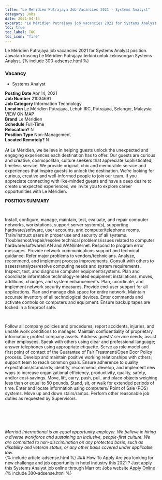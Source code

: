 ```yaml
---
title: "Le Méridien Putrajaya Job Vacancies 2021 - Systems Analyst" 
category: Jobs 
date: 2021-04-14 
excerpt: "Le Méridien Putrajaya job vacancies 2021 for Systems Analyst position. Jawatan kosong Le Méridien Putrajaya terkini untuk kekosongan Systems Analyst." 
toc: true 
toc_label: TOC 
toc_icon: "fire" 
--- 
```


Le Méridien Putrajaya job vacancies 2021 for Systems Analyst position. Jawatan kosong Le Méridien Putrajaya terkini untuk kekosongan Systems Analyst. 
{% include 300-adsense.html %} 
### Vacancy 
- Systems Analyst 
<div><div><b>Posting Date</b> Apr 14, 2021<br><b>Job Number</b> 21034691<br><b>Job Category</b> Information Technology<br><b>Location</b> Le M&#233;ridien Putrajaya, Lebuh IRC, Putrajaya, Selangor, Malaysia VIEW ON MAP<br><b>Brand</b> Le M&#233;ridien<br><b>Schedule</b> Full-Time<br><b>Relocation?</b> N<br><b>Position Type</b> Non-Management<br><b>Located Remotely?</b> N<br><br>At Le M&#233;ridien, we believe in helping guests unlock the unexpected and engaging experiences each destination has to offer. Our guests are curious and creative, cosmopolitan, culture seekers that appreciate sophisticated, timeless service. We provide original, chic and memorable service and experiences that inspire guests to unlock the destination. We&#8217;re looking for curious, creative and well-informed people to join our team. If you appreciate connecting with like-minded guests and have a deep desire to create unexpected experiences, we invite you to explore career opportunities with Le M&#233;ridien.<br></div><div> <p><strong>POSITION SUMMARY</strong></p> <p>&#160;</p> <p>Install, configure, manage, maintain, test, evaluate, and repair computer networks, workstations, support server system(s), supporting hardware/software, user accounts, and computer/telephone rooms. Train/instruct users in proper use and security of all systems. Troubleshoot/repair/resolve technical problems/issues related to computer hardware/software/LAN and WAN/internet. Respond to program error messages. Provide network communications support and technical guidance. Refer major problems to vendors/technicians. Analyze, recommend, and implement process improvements. Consult with others to assess/analyze/resolve computing needs and system requirements. Inspect, test, and diagnose computer equipment/systems. Plan and coordinate information technology-related equipment installations, moves, additions, changes, and system enhancements. Plan, coordinate, and implement network security measures. Provide end-user support for all applications. Plan and manage disk space for entire network. Maintain accurate inventory of all technological devices. Enter commands and activate controls on computers and equipment. Ensure backup tapes are locked in a fireproof safe.</p> <p>&#160;</p> <p>Follow all company policies and procedures; report accidents, injuries, and unsafe work conditions to manager. Maintain confidentiality of proprietary information; protect company assets. Address guests&#8217; service needs; assist other employees. Speak with others using clear and professional language; answer telephones using appropriate etiquette. Serve as role model and first point of contact of the Guarantee of Fair Treatment/Open Door Policy process. Develop and maintain positive working relationships with others; support team to reach common goals. Ensure adherence to quality expectations/standards; identify, recommend, develop, and implement new ways to increase organizational efficiency, productivity, quality, safety, and/or cost-savings. Move, lift, carry, push, pull, and place objects weighing less than or equal to 50 pounds. Stand, sit, or walk for extended periods of time. Enter and locate information using computers/ Point of Sale (POS) systems. Move up and down stairs/ramps. Perform other reasonable job duties as requested by Supervisors.</p> <p>&#160;</p> <p>&#160;</p> </div> <div> &#160;</div> <em>Marriott International is an equal opportunity employer.&#160;We believe in hiring a diverse workforce and sustaining an inclusive, people-first culture.&#160;We are committed to non-discrimination on&#160;any&#160;protected&#160;basis, such as disability and veteran status, or any other basis covered under applicable law.</em><br></div> 
{% include article-adsense.html %} 
### How To Apply 
Are you looking for new challenge and job opportunity in hotel industry this 2021 ?
Just apply this Systems Analyst job online through Marriott Jobs website 
<a href="https://jobs.marriott.com/marriott/jobs/21034691?lang=en-us" class="btn btn--info" target="_blank" rel="nofollow noopenner">Apply Online</a> 
{% include 300-adsense.html %} 